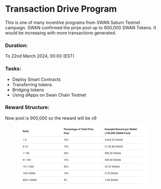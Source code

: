 # Transaction Drive Program

This is one of many incentive programs from SWAN Saturn Testnet campaign. SWAN confirmed the prize pool up to 900,000 SWAN Tokens. It would be increasing with more transactions generated.

### Duration: <a href="#duration" id="duration"></a>

To 22nd March 2024, 00:00 (EST)

### Tasks: <a href="#tasks" id="tasks"></a>

* Deploy Smart Contracts
* Transferring tokens
* Bridging tokens
* Using dApps on Swan Chain Testnet

### Reward Structure: <a href="#reward-structure" id="reward-structure"></a>

Now pool is 900,000 so the reward will be x9

<figure><img src="../../.gitbook/assets/image (41).png" alt=""><figcaption></figcaption></figure>
